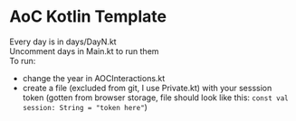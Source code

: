 # AoC Kotlin Template
Every day is in days/DayN.kt<br>
Uncomment days in Main.kt to run them<br>
To run:<br>
- change the year in AOCInteractions.kt<br>
- create a file (excluded from git, I use Private.kt) with your sesssion token (gotten from browser storage, file should look like this: `const val session: String = "token here"`)